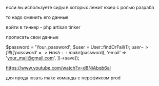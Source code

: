 если вы используете сиды в которых лежит юзер с ролью разраба

то надо сменить его данные

войти в тинкер - php artisan tinker

прописать свои данные

$password = 'Your_password';
$user = User::findOrFail(1);
$user->fill([
'password' => Hash::make($password),
'email' => 'your_mail@gmail.com',
])->save();

https://www.youtube.com/watch?v=d8NiAbqb6aI

для прода юзать make команды с перффиксом prod
